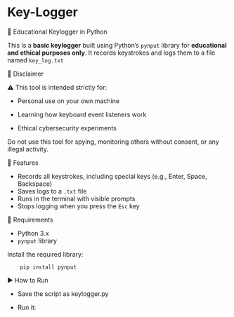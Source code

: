 # Key-Logger

🔐 Educational Keylogger in Python

This is a **basic keylogger** built using Python’s `pynput` library for **educational and ethical purposes only**. It records keystrokes and logs them to a file named `key_log.txt`

📌 Disclaimer

⚠️ This tool is intended strictly for:

- Personal use on your own machine

- Learning how keyboard event listeners work

- Ethical cybersecurity experiments


Do not use this tool for spying, monitoring others without consent, or any illegal activity.

🧠 Features

- Records all keystrokes, including special keys (e.g., Enter, Space, Backspace)
- Saves logs to a `.txt` file
- Runs in the terminal with visible prompts
- Stops logging when you press the `Esc` key

🔧 Requirements

- Python 3.x
- `pynput` library

Install the required library:

        pip install pynput

▶️ How to Run

- Save the script as keylogger.py

- Run it:












